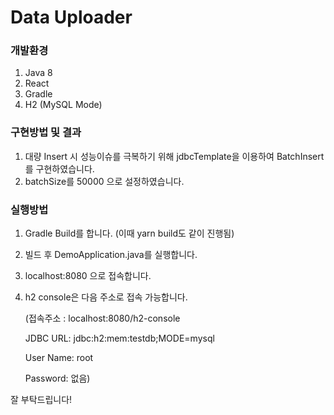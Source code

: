 # Data Uploader

### 개발환경
1. Java 8
2. React
3. Gradle
4. H2 (MySQL Mode)

### 구현방법 및 결과
1. 대량 Insert 시 성능이슈를 극복하기 위해 jdbcTemplate을 이용하여 BatchInsert를 구현하였습니다.
2. batchSize를 50000 으로 설정하였습니다.

### 실행방법
1. Gradle Build를 합니다. (이때 yarn build도 같이 진행됨)
2. 빌드 후 DemoApplication.java를 실행합니다.
3. localhost:8080 으로 접속합니다.
4. h2 console은 다음 주소로 접속 가능합니다.

    (접속주소 : localhost:8080/h2-console 
   
    JDBC URL: jdbc:h2:mem:testdb;MODE=mysql
   
    User Name: root
   
    Password: 없음)

잘 부탁드립니다!